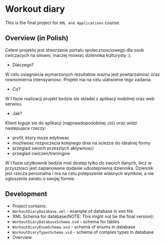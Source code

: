 Workout diary
============
This is the final project for `XML and Applications` course.

Overview (in Polish)
---

Celem projektu jest stworzenie portalu spolecznosciowego dla osob cwiczacych na silowni, inaczej mowiac dziennika kulturysty :).

* Dlaczego?

 W celu osiagniecia wymarzonych rezultatow wazna jest powtarzalnosc oraz rownomierna intensywnosc. Projekt ma na celu ulatwienie tego zadania.

* Co?

 W I fazie realizacji projekt bedzie sie skladal z aplikacji mobilnej oraz web serwisu.

* Jak?

 Klient loguje sie do aplikacji (najprawdopodobniej `iOS`) oraz widzi nastepujace rzeczy:
   * profil, ktory moze edytowac
   * mozliwosc rozpoczecia kolejnego dnia na sciezce do idealnej formy
   * przeglad swoich przeszlych aktywnosci
   * przeglad cwiczen/treningow

 W I fazie uzytkownik bedzie mial dostep tylko do swoich danych, lecz w przyszlosci jest zaplanowane dodanie udostepnienia dziennika. Dziennik jest rzecza personalna i ma na celu polepszenie wlasnych wynikow, a nie ogloszenie swiatu o swojej formie.

Development
---
* Project contains:
 * `WorkoutDiaryDatabase.xml` - example of database in xml file
 * XML Schema for database(NOTE: This might not be the final version):
  * `WorkoutDiaryDatabaseSchema.xsd` - schema for tables
  * `WorkoutDiaryEnumSchema.xsd` - schema of enums in database
  * `WorkoutDiaryTypesSchema.xsd` - schema of complex types in database
 * Overview

